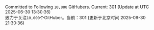 Committed to Following `10,000` GitHubers. Current: <!-- FOLLOWING_COUNT -->301<!-- FOLLOWING_COUNT --> (Update at UTC <!-- LAST_UPDATED -->2025-06-30 13:30:36<!-- LAST_UPDATED -->)<br>
致力于关注`10,000`个GitHuber。当前：<!-- FOLLOWING_COUNT -->301<!-- FOLLOWING_COUNT --> (更新于北京时间 <!-- LAST_UPDATED_CST -->2025-06-30 21:30:36<!-- LAST_UPDATED_CST -->)
